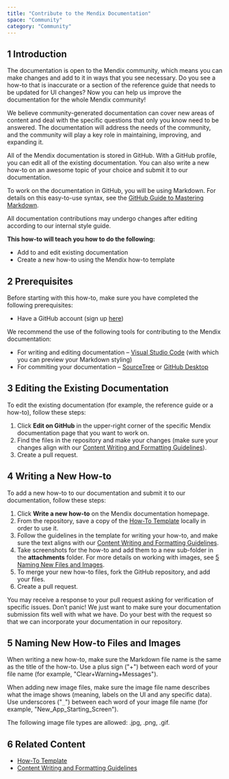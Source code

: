 ```yaml
---
title: "Contribute to the Mendix Documentation"
space: "Community"
category: "Community"
---
```


## 1 Introduction

The documentation is open to the Mendix community, which means you can make changes and add to it in ways that you see necessary. Do you see a how-to that is inaccurate or a section of the reference guide that needs to be updated for UI changes? Now you can help us improve the documentation for the whole Mendix community!

We believe community-generated documentation can cover new areas of content and deal with the specific questions that only you know need to be answered. The documentation will address the needs of the community, and the community will play a key role in maintaining, improving, and expanding it.

All of the Mendix documentation is stored in GitHub. With a GitHub profile, you can edit all of the existing documentation. You can also write a new how-to on an awesome topic of your choice and submit it to our documentation.

To work on the documentation in GitHub, you will be using Markdown. For details on this easy-to-use syntax, see the [GitHub Guide to Mastering Markdown](https://guides.github.com/features/mastering-markdown/).

<div class="alert alert-info">

All documentation contributions may undergo changes after editing according to our internal style guide.

</div>

**This how-to will teach you how to do the following:**

* Add to and edit existing documentation
* Create a new how-to using the Mendix how-to template

## 2 Prerequisites

Before starting with this how-to, make sure you have completed the following prerequisites:

* Have a GitHub account (sign up [here](https://github.com/join))

We recommend the use of the following tools for contributing to the Mendix documentation:

* For writing and editing documentation – [Visual Studio Code](https://code.visualstudio.com) (with which you can preview your Markdown styling)
* For commiting your documentation – [SourceTree](https://www.sourcetreeapp.com/) or [GitHub Desktop](https://desktop.github.com/)

## 3 Editing the Existing Documentation

To edit the existing documentation (for example, the reference guide or a how-to), follow these steps:

1. Click **Edit on GitHub** in the upper-right corner of the specific Mendix documentation page that you want to work on.
2. Find the files in the repository and make your changes (make sure your changes align with our [Content Writing and Formatting Guidelines](Content+Writing+and+Formatting+Guidelines)).
3. Create a pull request.

## 4 Writing a New How-to

To add a new how-to to our documentation and submit it to our documentation, follow these steps:

1. Click **Write a new how-to** on the Mendix documentation homepage.
2. From the repository, save a copy of the [How-To Template](The+How+to+Template+Page) locally in order to use it.
3. Follow the guidelines in the template for writing your how-to, and make sure the text aligns with our [Content Writing and Formatting Guidelines](Content+Writing+and+Formatting+Guidelines).
4. Take screenshots for the how-to and add them to a new sub-folder in the **attachments** folder. For more details on working with images, see [5 Naming New Files and Images](#NamingNewFilesandImages).
5. To merge your new how-to files, fork the GitHub repository, and add your files.
6. Create a pull request.

<div class="alert alert-info">

You may receive a response to your pull request asking for verification of specific issues. Don’t panic! We just want to make sure your documentation submission fits well with what we have. Do your best with the request so that we can incorporate your documentation in our repository.

</div>

## <a name="NamingNewFilesandImages"></a>5 Naming New How-to Files and Images

When writing a new how-to, make sure the Markdown file name is the same as the title of the how-to. Use a plus sign ("+") between each word of your file name (for example, "Clear+Warning+Messages").

When adding new image files, make sure the image file name describes what the image shows (meaning, labels on the UI and any specific data). Use underscores ("`_`") between each word of your image file name (for example, "New_App_Starting_Screen").

The following image file types are allowed: .jpg, .png, .gif.

## 6 Related Content

* [How-To Template](The+How+to+Template+Page)
* [Content Writing and Formatting Guidelines](Content+Writing+and+Formatting+Guidelines)